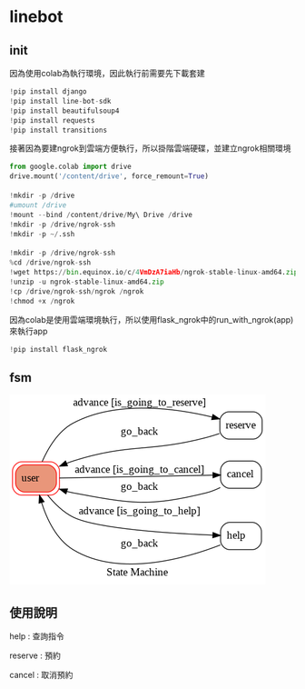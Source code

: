# linebot

## init

因為使用colab為執行環境，因此執行前需要先下載套建

```python
!pip install django
!pip install line-bot-sdk
!pip install beautifulsoup4
!pip install requests
!pip install transitions
```


接著因為要建ngrok到雲端方便執行，所以掛階雲端硬碟，並建立ngrok相關環境

```python
from google.colab import drive
drive.mount('/content/drive', force_remount=True)

!mkdir -p /drive
#umount /drive
!mount --bind /content/drive/My\ Drive /drive
!mkdir -p /drive/ngrok-ssh
!mkdir -p ~/.ssh

!mkdir -p /drive/ngrok-ssh
%cd /drive/ngrok-ssh
!wget https://bin.equinox.io/c/4VmDzA7iaHb/ngrok-stable-linux-amd64.zip -O ngrok-stable-linux-amd64.zip
!unzip -u ngrok-stable-linux-amd64.zip
!cp /drive/ngrok-ssh/ngrok /ngrok
!chmod +x /ngrok
```

因為colab是使用雲端環境執行，所以使用flask_ngrok中的run_with_ngrok(app)來執行app

```python
!pip install flask_ngrok
```

## fsm

![image](https://github.com/KI-S/linebot/blob/main/fsm.png)

## 使用說明
  
  help    : 查詢指令
  
  reserve : 預約
  
  cancel  : 取消預約
